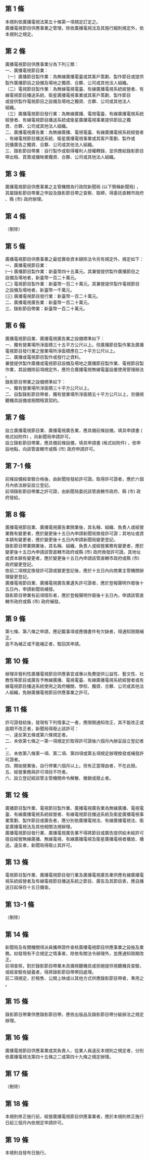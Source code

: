 第 1 條
-------
本規則依廣播電視法第五十條第一項規定訂定之。  
廣播電視節目供應事業之管理，除依廣播電視法及其施行細則規定外，依  
本規則之規定。

第 2 條
-------
廣播電視節目供應事業分為下列三類：  
一、廣播電視節目業：  
（一）廣播節目製作業：為無線廣播電臺或其客戶策劃、製作節目或提供  
      製作廣播節目之設備及場地之獨資、合夥、公司或其他法人組織。  
（二）電視節目製作業：為無線電視電臺、有線廣播電視系統經營者、有  
      線電視節目播送系統、衛星廣播電視事業或其客戶策劃、製作節目  
      或提供製作電視節目之設備及場地之獨資、合夥、公司或其他法人  
      組織。  
（三）廣播電視節目發行業：為無線廣播、電視電臺、有線廣播電視系統  
      經營者、有線電視節目播送系統或衛星廣播電視事業提供節目之獨  
      資、合夥、公司或其他法人組織。  
二、廣播電視廣告業：為無線廣播、電視電臺、有線廣播電視系統經營者  
    、有線電視節目播送系統、衛星廣播電視事業或其客戶策劃、製作或  
    託播廣告之獨資、合夥、公司或其他法人組織。  
三、錄影節目帶業：自行製作或取得權利人授權轉錄，並供應給錄影節目  
    帶出租、買賣或播映業獨資、合夥、公司或其他法人組織。

第 3 條
-------
廣播電視節目供應事業之主管機關為行政院新聞局 (以下簡稱新聞局) ，  
其屬錄影節目帶業之申設及錄影節目帶之查察、取締，得委託直轄市政府  
、縣 (市) 政府辦理。

第 4 條
-------
（刪除）

第 5 條
-------
廣播電視節目供應事業之最低實收資本額除法令另有規定外，規定如下：  
一、廣播電視節目業：  
 (一) 廣播節目製作業：新臺幣四十五萬元。其兼營提供製作廣播節目之  
      設備及場地者，新臺幣一百二十萬元。  
 (二) 電視節目製作業：新臺幣一百二十萬元。其兼營提供製作電視節目  
      之設備及場地者，新臺幣一千萬元。  
 (三) 廣播電視節目發行業：新臺幣一百二十萬元。  
二、廣播電視廣告業：新臺幣一百二十萬元。  
三、錄影節目帶業：新臺幣一百二十萬元。

第 6 條
-------
廣播電視節目業、廣播電視廣告業之設備標準如下：  
一、獨有營業場所淨面積三十五平方公尺以上。但廣播節目製作業及廣播  
    電視節目發行業之營業場所淨面積應在二十平方公尺以上。  
二、廣播或電視節目製作或發行之資料。  
兼營提供製作廣播或電視節目設備及場地之廣播節目製作業、電視節目製  
作業，其設備除前項規定外，應符合廣播電視無線電臺設置使用管理辦法  
。  
錄影節目帶業之設備標準如下：  
一、獨有營業場所淨面積三十平方公尺以上。  
二、自製錄影節目帶者，獨有營業場所淨面積五十平方公尺以上，另備視  
    聽機具設備或相關租賃契約。

第 7 條
-------
設立廣播電視節目業、廣播電視廣告業，應具備前條設備，填具申請書 (  
格式如附件) ，向新聞局申請許可。  
設立錄影節目帶業，應具備前條設備，填具申請書 (格式如附件) ，依申  
設地點，向該管直轄市或縣 (市) 政府申請許可。

第 7-1 條
---------
前條設備經查驗合格後，由新聞局發給許可證。取得許可證者，應於六個  
月內依法辦妥設立登記。  
前項錄影節目帶業之許可證，由新聞局委託該管直轄市政府、縣 (市) 政  
府發給。

第 8 條
-------
廣播電視節目業、廣播電視廣告業開業後，其名稱、組織、負責人或經營  
業務有變更者，應於變更後十五日內申請新聞局換發許可證；其地址或資  
本額有變更者，應於變更後十五日內申請新聞局變更登記。  
錄影節目帶業開業後，其名稱、組織、負責人或經營業務有變更者，應於  
變更後十五日內申請該管直轄市政府或縣 (市) 政府換發許可證。其地址  
或資本額有變更者，應於變更後十五日內申請該管直轄市政府或縣 (市)  
政府變更登記。  
依前二項規定換發許可證或變更登記後，應於十五日內向商業主管機關辦  
理變更登記。  
廣播電視節目業、廣播電視廣告業遺失許可證者，應於登報聲明作廢後十  
五日內，申請新聞局補發。  
錄影節目帶業有前項情形者，應於登報聲明作廢後十五日內，申請該管直  
轄市政府或縣 (市) 政府補發。

第 9 條
-------
第七條、第八條之申請，應記載事項或應備書件有欠缺者，得通知限期補  
正。  
逾不為補正或不能補正者，駁回其申請。

第 10 條
--------
辦理非營利性廣播電視節目供應事宜或專以免費提供公益性、藝文性、社  
教性等節目或廣告予無線廣播、電視電臺、有線廣播電視系統經營者或有  
線電視節目播送系統使用之政府機關、學校、獨資、合夥、公司或其他法  
人組織，免辦廣播電視節目供應事業之許可。

第 11 條
--------
許可證發給後，發現有下列情事之一者，應限期通知改正，其不能改正或  
逾期不改正者，新聞局得廢止該許可：  
一、違反第五條或第六條規定者。  
二、未依第七條之一第一項規定於取得許可證後六個月內辦妥設立登記者  
    。  
三、未依第八條第一項、第二項、第四項或第五項規定辦理換發或補發許  
    可證者。  
四、開始營業後，自行停業六個月以上。但有正當理由者，不在此限。  
五、經營業務與許可項目不符者。  
六、設立登記經該管主管機關命令解散、撤銷或廢止者。

第 12 條
--------
廣播節目製作業、電視節目製作業、廣播電視廣告業為無線廣播、電視電  
臺、有線廣播電視系統經營者、有線電視節目播送系統及衛星廣播電視事  
業策劃、製作節目或廣告者，應分別依廣播電視法、有線廣播電視法、衛  
星廣播電視法及其他相關法規辦理。  
廣播電視節目發行業、廣播電視廣告業不得將節目或廣告提供給未經許可  
擅自經營無線廣播、無線電視、有線廣播電視及衛星廣播電視者播放、播  
送。違反者，新聞局得廢止其許可。

第 13 條
--------
電視節目製作業、廣播電視節目發行業及廣播電視廣告業供應有線廣播電  
視系統經營者及有線電視節目播送系統之節目、廣告及其節目表，應自播  
送日起保存十五日備查。

第 13-1 條
----------
（刪除）

第 14 條
--------
新聞局及有關機關得派員攜帶證件查核廣播電視節目供應事業之設施及業  
務。如發現有不合規定之情事者，除依有關法令辦理外，並應通知限期改  
正。  
前項查核，對於錄影節目帶業未具備視聽機具或拒絕提供視聽機具查驗，  
或經查驗有疑義者，得將錄影節目帶帶回處理。  
前二項規定，於租售、公開上映或以其他方式供應錄影節目帶者，準用之  
。

第 15 條
--------
錄影節目帶業供應錄影節目帶，應依出版品及錄影節目帶分級辦法之規定  
辦理。

第 16 條
--------
廣播電視節目供應事業或其負責人、從業人員違反本規則之規定者，分別  
依廣播電視法第四十五條之二或第四十九條之規定辦理。

第 17 條
--------
（刪除）

第 18 條
--------
本規則修正施行前，經營廣播電視節目供應事業者，應於本規則修正施行  
日起三個月內依規定申請許可。

第 19 條
--------
本規則自發布日施行。

